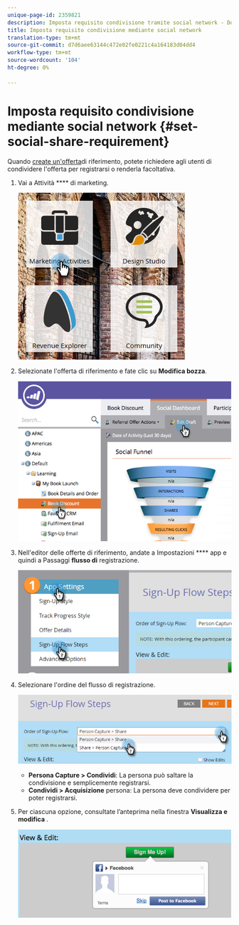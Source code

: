 ```yaml
---
unique-page-id: 2359821
description: Imposta requisito condivisione tramite social network - Documenti Marketo - Documentazione prodotto
title: Imposta requisito condivisione mediante social network
translation-type: tm+mt
source-git-commit: d7d6aee63144c472e02fe0221c4a164183d04dd4
workflow-type: tm+mt
source-wordcount: '104'
ht-degree: 0%

---
```



# Imposta requisito condivisione mediante social network {#set-social-share-requirement}

Quando [create un&#39;offerta](../../../../product-docs/demand-generation/social/referral-offers/create-a-referral-offer.md)di riferimento, potete richiedere agli utenti di condividere l&#39;offerta per registrarsi o renderla facoltativa.

1. Vai a Attività **** di marketing.

   ![](assets/ma-1.png)

1. Selezionate l&#39;offerta di riferimento e fate clic su **Modifica bozza**.

   ![](assets/image2015-4-22-13-3a30-3a36.png)

1. Nell&#39;editor delle offerte di riferimento, andate a Impostazioni **** app e quindi a Passaggi **flusso di** registrazione.

   ![](assets/three.png)

1. Selezionare l&#39;ordine del flusso di registrazione.

   ![](assets/four.png)

   * **Persona Capture > Condividi**: La persona può saltare la condivisione e semplicemente registrarsi.
   * **Condividi > Acquisizione** persona: La persona deve condividere per poter registrarsi.

1. Per ciascuna opzione, consultate l’anteprima nella finestra **Visualizza e modifica** .

   ![](assets/image2015-4-22-13-3a34-3a28.png)

